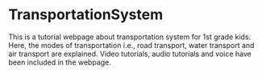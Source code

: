 # TransportationSystem
This is a tutorial webpage about transportation system for 1st grade kids. Here, the modes of transportation i.e., road transport, water transport and air transport are explained.
Video tutorials, audio tutorials and voice have been included in the webpage. 
